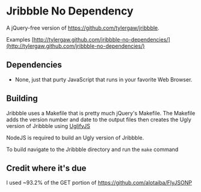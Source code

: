 # Jribbble No Dependency
A jQuery-free version of https://github.com/tylergaw/jribbble.

Examples [http://tylergaw.github.com/jribbble-no-dependencies/](http://tylergaw.github.com/jribbble-no-dependencies/)

## Dependencies
* None, just that purty JavaScript that runs in your favorite Web Browser.

## Building
Jribbble uses a Makefile that is pretty much jQuery's Makefile. The Makefile adds the version number and
date to the output files then creates the Ugly version of Jribbble using [UglifyJS](https://github.com/mishoo/UglifyJS)

NodeJS is required to build an Ugly version of Jribbble.

To build navigate to the Jribbble directory and run the `make` command

## Credit where it's due
I used ~93.2% of the GET portion of https://github.com/alotaiba/FlyJSONP